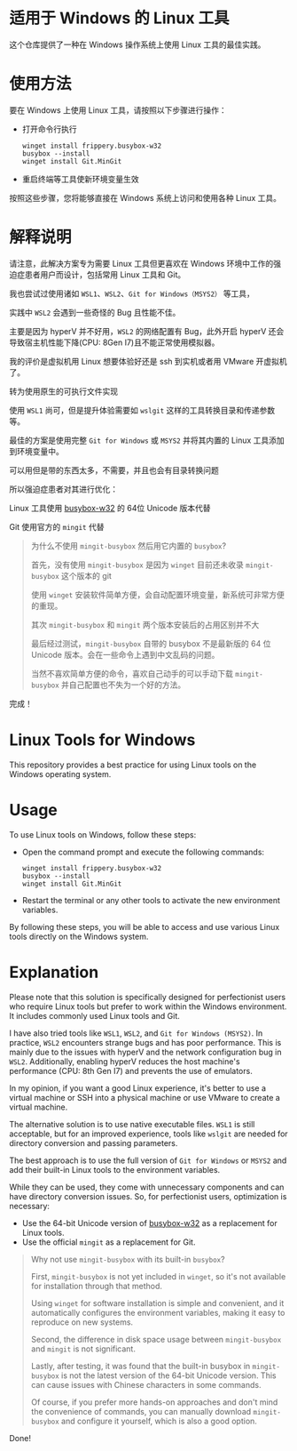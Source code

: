 # 适用于 Windows 的 Linux 工具

这个仓库提供了一种在 Windows 操作系统上使用 Linux 工具的最佳实践。

# 使用方法

要在 Windows 上使用 Linux 工具，请按照以下步骤进行操作：

- 打开命令行执行
    
    ```batch
    winget install frippery.busybox-w32
    busybox --install
    winget install Git.MinGit
    ```
    
- 重启终端等工具使新环境变量生效
    
按照这些步骤，您将能够直接在 Windows 系统上访问和使用各种 Linux 工具。

# 解释说明

请注意，此解决方案专为需要 Linux 工具但更喜欢在 Windows 环境中工作的强迫症患者用户而设计，包括常用 Linux 工具和 Git。

我也尝试过使用诸如 `WSL1`、`WSL2`、`Git for Windows（MSYS2）` 等工具，

实践中 `WSL2` 会遇到一些奇怪的 Bug 且性能不佳。

主要是因为 hyperV 并不好用，`WSL2` 的网络配置有 Bug，此外开启 hyperV 还会导致宿主机性能下降(CPU: 8Gen I7)且不能正常使用模拟器。

我的评价是虚拟机用 Linux 想要体验好还是 ssh 到实机或者用 VMware 开虚拟机了。


转为使用原生的可执行文件实现

使用 `WSL1` 尚可，但是提升体验需要如 `wslgit` 这样的工具转换目录和传递参数等。

最佳的方案是使用完整 `Git for Windows` 或 `MSYS2` 并将其内置的 Linux 工具添加到环境变量中。

可以用但是带的东西太多，不需要，并且也会有目录转换问题

所以强迫症患者对其进行优化：

Linux 工具使用 [busybox-w32](https://frippery.org/busybox/) 的 64位 Unicode 版本代替

Git 使用官方的 `mingit` 代替

> 为什么不使用 `mingit-busybox` 然后用它内置的 `busybox`?
> 
> 首先，没有使用 `mingit-busybox` 是因为 `winget` 目前还未收录  `mingit-busybox` 这个版本的 git
> 
> 使用 `winget` 安装软件简单方便，会自动配置环境变量，新系统可非常方便的重现。
>
> 其次 `mingit-busybox` 和  `mingit` 两个版本安装后的占用区别并不大
> 
> 最后经过测试，`mingit-busybox` 自带的 busybox 不是最新版的 64 位 Unicode 版本。会在一些命令上遇到中文乱码的问题。
>
> 当然不喜欢简单方便的命令，喜欢自己动手的可以手动下载 `mingit-busybox` 并自己配置也不失为一个好的方法。

完成！


# Linux Tools for Windows

This repository provides a best practice for using Linux tools on the Windows operating system.

# Usage

To use Linux tools on Windows, follow these steps:

- Open the command prompt and execute the following commands:

    ```batch
    winget install frippery.busybox-w32
    busybox --install
    winget install Git.MinGit
    ```

- Restart the terminal or any other tools to activate the new environment variables.

By following these steps, you will be able to access and use various Linux tools directly on the Windows system.

# Explanation

Please note that this solution is specifically designed for perfectionist users who require Linux tools but prefer to work within the Windows environment. It includes commonly used Linux tools and Git.

I have also tried tools like `WSL1`, `WSL2`, and `Git for Windows (MSYS2)`. In practice, `WSL2` encounters strange bugs and has poor performance. This is mainly due to the issues with hyperV and the network configuration bug in `WSL2`. Additionally, enabling hyperV reduces the host machine's performance (CPU: 8th Gen I7) and prevents the use of emulators.

In my opinion, if you want a good Linux experience, it's better to use a virtual machine or SSH into a physical machine or use VMware to create a virtual machine.

The alternative solution is to use native executable files. `WSL1` is still acceptable, but for an improved experience, tools like `wslgit` are needed for directory conversion and passing parameters.

The best approach is to use the full version of `Git for Windows` or `MSYS2` and add their built-in Linux tools to the environment variables.

While they can be used, they come with unnecessary components and can have directory conversion issues. So, for perfectionist users, optimization is necessary:

- Use the 64-bit Unicode version of [busybox-w32](https://frippery.org/busybox/) as a replacement for Linux tools.
- Use the official `mingit` as a replacement for Git.

> Why not use `mingit-busybox` with its built-in `busybox`?
> 
> First, `mingit-busybox` is not yet included in `winget`, so it's not available for installation through that method.
> 
> Using `winget` for software installation is simple and convenient, and it automatically configures the environment variables, making it easy to reproduce on new systems.
> 
> Second, the difference in disk space usage between `mingit-busybox` and `mingit` is not significant.
> 
> Lastly, after testing, it was found that the built-in busybox in `mingit-busybox` is not the latest version of the 64-bit Unicode version. This can cause issues with Chinese characters in some commands.
> 
> Of course, if you prefer more hands-on approaches and don't mind the convenience of commands, you can manually download `mingit-busybox` and configure it yourself, which is also a good option.

Done!


